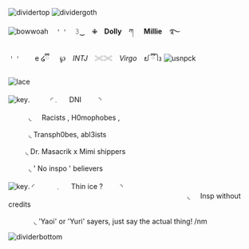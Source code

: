 ![dividertop](https://github.com/user-attachments/assets/0d7dbf7f-cbd8-4614-921f-79f042787eda)
![dividergoth](https://github.com/user-attachments/assets/ff485f92-ca59-4bdd-9f4d-22b72e0c4bd5)

![bowwoah](https://github.com/user-attachments/assets/38b641e0-9a75-4a99-ad33-313739713d5c)　𐄇𐄇　𝟹‿　✙　**Dolly**　ཀ⠀⠀**Millie**　࿐

𐄇𐄇　　e ໒ྀི 　 ℘　*INTJ*　𓏵𓏵　*Virgo*　᪖ ྀི ᩤ᭔  ![usnpck](https://github.com/user-attachments/assets/7c67b6f1-df8e-485b-94c6-aaba6296e5ca)

![lace](https://github.com/user-attachments/assets/3599dc42-d9f4-4468-89a2-984d301b3108)

![key](https://github.com/user-attachments/assets/d4f154f2-5503-4a99-aec3-7335fbf5da51).⠀⠀⠀⠀◜ 𓈒⠀⠀ DNI ⠀⠀⠀◝  
⠀⠀⠀⠀⠀⠀⠀⠀⠀⠀⠀⠀⠀⠀⠀⠀⠀⠀⠀⠀⠀⠀⠀⠀⠀⠀⠀⠀⠀⠀⠀⠀⠀⠀⠀⠀⠀⠀⠀⠀⠀⠀⠀⠀⠀⠀⠀⠀⠀⠀⠀⠀⠀◟⠀⠀Racists , H0mophobes ,
⠀⠀⠀⠀⠀⠀⠀⠀⠀⠀⠀⠀⠀⠀⠀⠀⠀⠀⠀⠀⠀⠀⠀⠀⠀⠀⠀⠀⠀⠀⠀⠀⠀⠀⠀⠀⠀⠀⠀⠀⠀⠀⠀⠀⠀⠀⠀⠀⠀⠀⠀⠀⠀◟ Transph0bes, abl3ists
⠀⠀⠀⠀⠀⠀⠀⠀⠀⠀⠀⠀⠀⠀⠀⠀⠀⠀⠀⠀⠀⠀⠀⠀⠀⠀⠀⠀⠀⠀⠀⠀⠀⠀⠀⠀⠀⠀⠀⠀⠀⠀⠀⠀⠀⠀⠀⠀⠀⠀⠀⠀ ◟ Dr. Masacrik x Mimi shippers
⠀⠀⠀⠀⠀⠀⠀⠀⠀⠀⠀⠀⠀⠀⠀⠀⠀⠀⠀⠀⠀⠀⠀⠀⠀⠀⠀⠀⠀⠀⠀⠀⠀⠀⠀⠀⠀⠀⠀⠀⠀⠀⠀⠀⠀⠀⠀⠀⠀⠀⠀⠀⠀◟ ' No inspo ' believers

![key](https://github.com/user-attachments/assets/d4f154f2-5503-4a99-aec3-7335fbf5da51).  ◜⠀⠀⠀⠀ 𓈒⠀⠀ Thin ice ? ⠀⠀⠀◝ 
⠀⠀⠀⠀⠀⠀⠀⠀⠀⠀⠀⠀⠀⠀⠀⠀⠀⠀⠀⠀⠀⠀⠀⠀⠀⠀⠀⠀⠀⠀⠀⠀⠀⠀⠀◟⠀⠀Insp without credits
⠀⠀⠀⠀⠀⠀⠀⠀⠀⠀⠀⠀⠀⠀⠀⠀⠀⠀⠀⠀⠀⠀⠀⠀⠀⠀⠀⠀⠀⠀⠀⠀⠀⠀⠀⠀⠀⠀⠀⠀⠀⠀⠀⠀⠀⠀⠀⠀⠀⠀⠀⠀⠀⠀◟  'Yaoi' or 'Yuri' sayers, just say the actual thing! /nm

![dividerbottom](https://github.com/user-attachments/assets/e75e2a18-6ce7-469d-8712-692aab79f85f)
